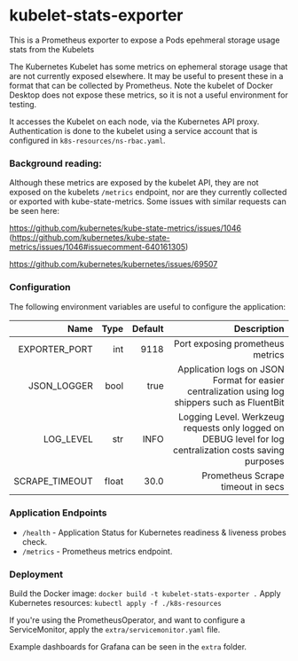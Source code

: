 # kubelet-stats-exporter
This is a Prometheus exporter to expose a Pods epehmeral storage usage stats from the Kubelets

The Kubernetes Kubelet has some metrics on ephemeral storage usage that are not currently exposed elsewhere. It may be useful to present these in a format that can be collected by Prometheus. Note the kubelet of Docker Desktop does not expose these metrics, so it is not a useful environment for testing.

It accesses the Kubelet on each node, via the Kubernetes API proxy. Authentication is done to the kubelet using a service account that is configured in `k8s-resources/ns-rbac.yaml`.

### Background reading:

Although these metrics are exposed by the kubelet API, they are not exposed on the kubelets `/metrics` endpoint, nor are they currently collected or exported with kube-state-metrics. Some issues with similar requests can be seen here:

https://github.com/kubernetes/kube-state-metrics/issues/1046 (https://github.com/kubernetes/kube-state-metrics/issues/1046#issuecomment-640161305)

https://github.com/kubernetes/kubernetes/issues/69507

### Configuration

The following environment variables are useful to configure the application:

|Name|Type|Default|Description|
|--:|--:|--:|--:|
|EXPORTER_PORT|int|9118|Port exposing prometheus metrics|
|JSON_LOGGER|bool|true|Application logs on JSON Format for easier centralization using log shippers such as FluentBit|
|LOG_LEVEL|str|INFO|Logging Level. Werkzeug requests only logged on DEBUG level for log centralization costs saving purposes|
|SCRAPE_TIMEOUT|float|30.0|Prometheus Scrape timeout in secs|

### Application Endpoints

- `/health` - Application Status for Kubernetes readiness & liveness probes check.
- `/metrics` - Prometheus metrics endpoint.

### Deployment

Build the Docker image: `docker build -t kubelet-stats-exporter .`
Apply Kubernetes resources: `kubectl apply -f ./k8s-resources `

If you're using the PrometheusOperator, and want to configure a ServiceMonitor, apply the `extra/servicemonitor.yaml` file.

Example dashboards for Grafana can be seen in the `extra` folder.
